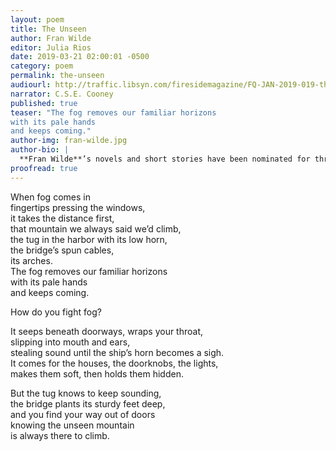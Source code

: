 ```yaml
---
layout: poem
title: The Unseen
author: Fran Wilde
editor: Julia Rios
date: 2019-03-21 02:00:01 -0500
category: poem
permalink: the-unseen
audiourl: http://traffic.libsyn.com/firesidemagazine/FQ-JAN-2019-019-the-unseen-by-fran-wilde_-_11119_11.22_AM.mp3
narrator: C.S.E. Cooney
published: true
teaser: "The fog removes our familiar horizons  
with its pale hands   
and keeps coming."
author-img: fran-wilde.jpg
author-bio: |
  **Fran Wilde**’s novels and short stories have been nominated for three Nebula Awards and two Hugos, and include her Andre Norton- and Compton-Crook-winning debut novel, _Updraft_ (Tor 2015), its sequels, _Cloudbound_ (2016) and _Horizon_ (2017), and the novelette “The Jewel and Her Lapidary” (Tor.com Publishing 2016). Her short stories appear in _Asimov's Science Fiction_, _Tor.com_, _Beneath Ceaseless Skies_, _Shimmer Magazine_, _Nature Futures_, and the _2017 Year’s Best Dark Fantasy and Horror_. She writes for publications including _The Washington Post_, _Tor.com_, _Clarkesworld_, _iO9.com_, and _GeekMom.com_. You can find her on Twitter, Facebook, and at [franwilde.net](http://www.franwilde.net).
proofread: true
---
```


When fog comes in  
fingertips pressing the windows,   
it takes the distance first,  
that mountain we always said we’d climb,  
the tug in the harbor with its low horn,  
the bridge’s spun cables,  
its arches.  
The fog removes our familiar horizons   
with its pale hands   
and keeps coming.

How do you fight fog?

It seeps beneath doorways, wraps your throat,  
slipping into mouth and ears,  
stealing sound until the ship’s horn becomes a sigh.  
It comes for the houses, the doorknobs, the lights,  
makes them soft, then holds them hidden.

But the tug knows to keep sounding,  
the bridge plants its sturdy feet deep,  
and you find your way out of doors  
knowing the unseen mountain  
is always there to climb.
